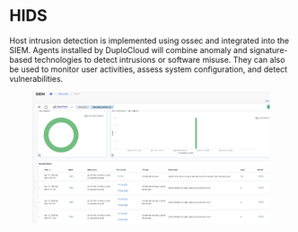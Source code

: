 # HIDS

Host intrusion detection is implemented using ossec and integrated into the SIEM. Agents installed by DuploCloud will combine anomaly and signature-based technologies to detect intrusions or software misuse. They can also be used to monitor user activities, assess system configuration, and detect vulnerabilities.

<figure><img src="../../.gitbook/assets/image (147).png" alt=""><figcaption></figcaption></figure>
